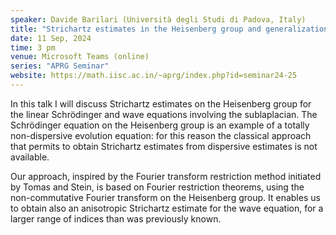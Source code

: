 ```yaml
---
speaker: Davide Barilari (Università degli Studi di Padova, Italy)
title: "Strichartz estimates in the Heisenberg group and generalizations"
date: 11 Sep, 2024
time: 3 pm
venue: Microsoft Teams (online)
series: "APRG Seminar"
website: https://math.iisc.ac.in/~aprg/index.php?id=seminar24-25
---
```


In this talk I will discuss Strichartz estimates on the Heisenberg group for the linear
Schrödinger and wave equations involving the sublaplacian. The Schrödinger equation on the
Heisenberg group is an example of a totally non-dispersive evolution equation: for this reason
the classical approach that permits to obtain Strichartz estimates from dispersive estimates is
not available.

Our approach, inspired by the Fourier transform restriction method initiated by Tomas and
Stein, is based on Fourier restriction theorems, using the non-commutative Fourier transform
on the Heisenberg group. It enables us to obtain also an anisotropic Strichartz estimate for the
wave equation, for a larger range of indices than was previously known.

